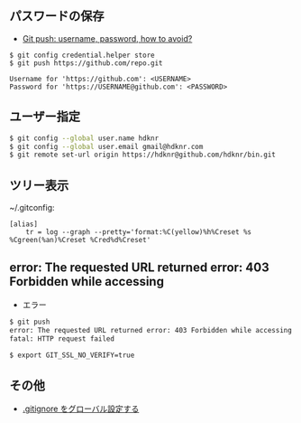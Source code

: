 ## パスワードの保存

- [Git push: username, password, how to avoid?](http://stackoverflow.com/questions/8588768/git-push-username-password-how-to-avoid)

~~~
$ git config credential.helper store
$ git push https://github.com/repo.git

Username for 'https://github.com': <USERNAME>
Password for 'https://USERNAME@github.com': <PASSWORD>
~~~


## ユーザー指定

~~~bash
$ git config --global user.name hdknr
$ git config --global user.email gmail@hdknr.com
$ git remote set-url origin https://hdknr@github.com/hdknr/bin.git
~~~

## ツリー表示

~/.gitconfig:

~~~
[alias]
    tr = log --graph --pretty='format:%C(yellow)%h%Creset %s %Cgreen(%an)%Creset %Cred%d%Creset'
~~~    


## error: The requested URL returned error: 403 Forbidden while accessing

- エラー

~~~bash
$ git push
error: The requested URL returned error: 403 Forbidden while accessing https://github.com/hdknr/bin.git/info/refs
fatal: HTTP request failed
~~~

~~~bash
$ export GIT_SSL_NO_VERIFY=true  
~~~

## その他

- [.gitignore をグローバル設定する](git.ignore.md)
